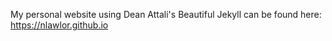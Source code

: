 My personal website using Dean Attali's Beautiful Jekyll can be found here: https://nlawlor.github.io
